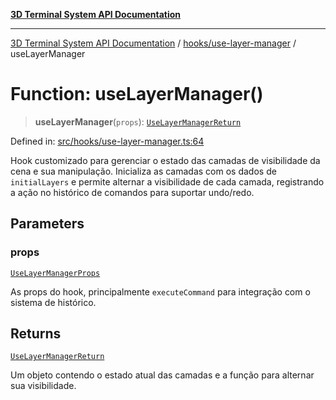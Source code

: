 [**3D Terminal System API Documentation**](../../../README.md)

***

[3D Terminal System API Documentation](../../../README.md) / [hooks/use-layer-manager](../README.md) / useLayerManager

# Function: useLayerManager()

> **useLayerManager**(`props`): [`UseLayerManagerReturn`](../interfaces/UseLayerManagerReturn.md)

Defined in: [src/hooks/use-layer-manager.ts:64](https://github.com/Dicommunitas/ThreeJS_Terminal_3D/blob/ddd5d4bcdcae7e6ea863634448491f6c8a8bd764/src/hooks/use-layer-manager.ts#L64)

Hook customizado para gerenciar o estado das camadas de visibilidade da cena e sua manipulação.
Inicializa as camadas com os dados de `initialLayers` e permite alternar a visibilidade
de cada camada, registrando a ação no histórico de comandos para suportar undo/redo.

## Parameters

### props

[`UseLayerManagerProps`](../interfaces/UseLayerManagerProps.md)

As props do hook, principalmente `executeCommand` para
                                    integração com o sistema de histórico.

## Returns

[`UseLayerManagerReturn`](../interfaces/UseLayerManagerReturn.md)

Um objeto contendo o estado atual das camadas e a função
                                 para alternar sua visibilidade.
